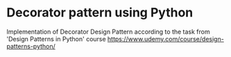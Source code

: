# Decorator pattern using Python
Implementation of Decorator Design Pattern according to the task from 'Design Patterns in Python' course
https://www.udemy.com/course/design-patterns-python/
